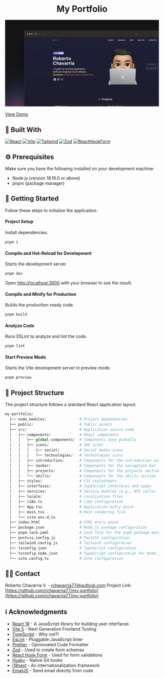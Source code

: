 <h1 align="center">My Portfolio</h1>

[![Portfolio React][product-screenshot]](https://rchavarria-portfolio.netlify.app/)

<a align="center" href="https://rchavarria-portfolio.netlify.app/" target="_blank">View Demo</a>

## 🧱 Built With

[![React][react]][react-url] [![Vite][vite]][vite-url] [![Tailwind][tailwindcss]][tailwind-url] [![Zod][zod]][zod-url] [![ReactHookForm][react-hook-form]][react-hook-form-url]

## ⚙️ Prerequisites

Make sure you have the following installed on your development machine:

- Node.js (version 18.16.0 or above)
- pnpm (package manager)

## 🚀 Getting Started

Follow these steps to initialize the application:

#### Project Setup

Install dependencies.

```sh
pnpm i
```

#### Compile and Hot-Reload for Development

Starts the development server.

```sh
pnpm dev
```

Open [http://localhost:3000](http://localhost:3000) with your browser to see the result.

#### Compile and Minify for Production

Builds the production-ready code.

```sh
pnpm build
```

#### Analyze Code

Runs ESLint to analyze and lint the code.

```sh
pnpm lint
```

#### Start Preview Mode

Starts the Vite development server in preview mode.

```sh
pnpm preview
```

## 📂 Project Structure

The project structure follows a standard React application layout:

```python
my-portfolio/
  ├── node_modules/               # Project dependencies
  ├── public/                     # Public assets
  ├── src/                        # Application source code
  │   ├── components/             # React components
  │   │   ├── global-components/  # Components used globally
  │   │   ├── icons/              # SVG icons
  │   │   │   ├── social/         # Social media icons
  │   │   │   └── technologies/   # Technologies icons
  │   │   ├── introduction/       # Components for the introduction section
  │   │   ├── navbar/             # Components for the navigation bar
  │   │   ├── projects/           # Components for the projects section
  │   │   └── skills/             # Components for the skills section
  │   ├── styles/                 # CSS stylesheets
  │   ├── interfaces/             # TypeScript interfaces and types
  │   ├── services/               # Service modules (e.g., API calls)
  │   ├── locale/                 # Localization files
  │   ├── i18n.ts                 # i18n configuration
  │   ├── App.tsx                 # Application entry point
  │   ├── main.tsx                # Main rendering file
  │   └── vite-env.d.ts
  ├── index.html                  # HTML entry point
  ├── package.json                # Node.js package configuration
  ├── pnpm-lock.yaml              # Lock file for the pnpm package manager
  ├── postcss.config.js           # PostCSS configuration
  ├── tailwind.config.js          # Tailwind configuration
  ├── tsconfig.json               # TypeScript configuration
  ├── tsconfig.node.json          # TypeScript configuration for Node.js
  └── vite.config.ts              # Vite configuration
```

## ✍🏼 Contact

Roberto Chavarria V. - [rchavarria77@outlook.com](rchavarria77@outlook.com)
Project Link: [https://github.com/rchavarria77/my-portfolio](https://github.com/rchavarria77/my-portfolio)

## ℹ️ Acknowledgments

- [React 18](https://reactjs.org/) - A JavaScript library for building user interfaces
- [Vite 5](https://vitejs.dev/) - Next Generation Frontend Tooling
- [TypeScript](https://www.typescriptlang.org/) - Why not?!
- [EsLint](https://eslint.org/) - Pluggable JavaScript linter
- [Prettier](https://prettier.io) - Opinionated Code Formatter
- [Zod](https://zod.dev/) - Used to create form schemas
- [React Hook Form](https://react-hook-form.com/) - Used for form validations
- [Husky](https://github.com/typicode/husky) - Native Git hooks
- [i18next](https://www.i18next.com/) - An internationalization-framework
- [EmailJS](https://www.emailjs.com/) - Send email directly from code

[product-screenshot]: public/portfolio_thumbnail.webp
[react]: https://img.shields.io/badge/ReactJs-0C1222?style=for-the-badge&logo=react&logoColor=61DAFB
[react-url]: https://react.dev/
[vite]: https://img.shields.io/badge/Vite-0C1222?style=for-the-badge&logo=vite&logoColor=61DAFB
[vite-url]: https://vitejs.dev/
[tailwindcss]: https://img.shields.io/badge/Tailwind%20CSS-0C1222?style=for-the-badge&logo=Tailwind+CSS&logoColor=61DAFB
[tailwind-url]: https://tailwindcss.com/
[zod]: https://img.shields.io/badge/Zod-0C1222?style=for-the-badge&logo=zod&logoColor=61DAFB
[zod-url]: https://vitejs.dev/
[react-hook-form]: https://img.shields.io/badge/React%20Hook%20Form-0C1222?style=for-the-badge&logo=react%20hook%20form&logoColor=61DAFB
[react-hook-form-url]: https://react-hook-form.com/
